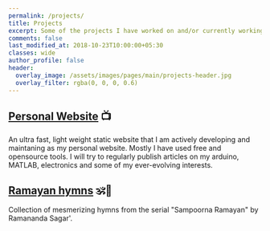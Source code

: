 ```yaml
---
permalink: /projects/
title: Projects
excerpt: Some of the projects I have worked on and/or currently working
comments: false
last_modified_at: 2018-10-23T10:00:00+05:30
classes: wide
author_profile: false
header:
  overlay_image: /assets/images/pages/main/projects-header.jpg
  overlay_filter: rgba(0, 0, 0, 0.6)
---
```


## [Personal Website](/projects/personal-website) 📺
An ultra fast, light weight static website that I am actively developing and maintaning as my personal website. Mostly I have used free and opensource tools. I will try to regularly publish articles on my arduino, MATLAB, electronics and some of my ever-evolving interests.

## [Ramayan hymns](/projects/ramayan-hymns) 🕉🔅
Collection of mesmerizing hymns from the serial "Sampoorna Ramayan" by Ramananda Sagar'. 
